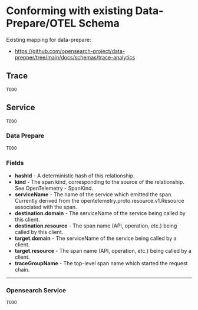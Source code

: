 # Conforming with existing Data-Prepare/OTEL Schema

Existing mapping for data-prepare:
 - https://github.com/opensearch-project/data-prepper/tree/main/docs/schemas/trace-analytics

## Trace
    TODO
## Service
    TODO
### Data Prepare 
    TODO

### Fields
* **hashId** - A deterministic hash of this relationship.
* **kind** - The span kind, corresponding to the source of the relationship. See OpenTelemetry - SpanKind.
* **serviceName** - The name of the service which emitted the span. Currently derived from the opentelemetry.proto.resource.v1.Resource associated with the span.
* **destination.domain** - The serviceName of the service being called by this client.
* **destination.resource** - The span name (API, operation, etc.) being called by this client.
* **target.domain** - The serviceName of the service being called by a client.
* **target.resource** - The span name (API, operation, etc.) being called by a client.
* **traceGroupName** - The top-level span name which started the request chain.
---

### Opensearch Service 
    TODO

